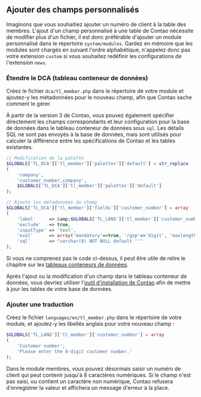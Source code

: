 ## Ajouter des champs personnalisés

Imaginons que vous souhaitiez ajouter un numéro de client à la table des 
membres. L'ajout d'un champ personnalisé à une table de Contao nécessite de 
modifier plus d'un fichier, il est donc préférable d'ajouter un module 
personnalisé dans le répertoire `system/modules`. Gardez en mémoire que les 
modules sont chargés en suivant l'ordre alphabétique, n'appelez donc pas votre 
extension `custom` si vous souhaitez redéfinir les configurations de 
l'extension `news`.


### Étendre le DCA (tableau conteneur de données)

Créez le fichier `dca/tl_member.php` dans le répertoire de votre module et 
ajoutez-y les métadonnées pour le nouveau champ, afin que Contao sache comment 
le gérer.

À partir de la version 3 de Contao, vous pouvez également spécifier directement 
les champs correspondants et leur configuration pour la base de données dans le 
tableau conteneur de données sous `sql`. Les détails SQL ne sont pas envoyés à 
la base de données, mais sont utilisés pour calculer la différence entre les 
spécifications de Contao et les tables existantes.

```php
// Modification de la palette
$GLOBALS['TL_DCA']['tl_member']['palettes']['default'] = str_replace
(
    'company',
    'customer_number,company',
    $GLOBALS['TL_DCA']['tl_member']['palettes']['default']
);

// Ajoute les métadonnées du champ
$GLOBALS['TL_DCA']['tl_member']['fields']['customer_number'] = array
(
    'label'     => &amp;$GLOBALS['TL_LANG']['tl_member']['customer_number'],
    'exclude'   => true,
    'inputType' => 'text',
    'eval'      => array('mandatory'=>true, 'rgxp'=>'digit', 'maxlength'=>8),
    'sql'       => "varchar(8) NOT NULL default ''"
);
```

Si vous ne comprenez pas le code ci-dessus, il peut être utile de relire le 
chapitre sur les [tableaux conteneurs de données][1].

Après l'ajout ou la modification d'un champ dans le tableau conteneur de 
données, vous devriez utiliser l'[outil d'installation de Contao][2] afin de 
mettre à jour les tables de votre base de données.


### Ajouter une traduction

Créez le fichier `languages/en/tl_member.php` dans le répertoire de votre 
module, et ajoutez-y les libellés anglais pour votre nouveau champ :

```php
$GLOBALS['TL_LANG']['tl_member']['customer_number'] = array
(
    'Customer number',
    'Please enter the 8-digit customer number.'
);
```

Dans le module membres, vous pouvez désormais saisir un numéro de client qui 
peut contenir jusqu'à 8 caractères numériques. Si le champ n'est pas saisi, ou 
contient un caractère non numérique, Contao refusera d'enregistrer la valeur 
et affichera un message d'erreur à la place. 


[1]: ../06-tableaux-conteneurs-de-donnees/README.md
[2]: ../01-installation/installer-contao.md#l-outil-d-installation-de-contao